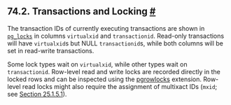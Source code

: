 ## 74.2. Transactions and Locking [#](#XACT-LOCKING)

The transaction IDs of currently executing transactions are shown in [`pg_locks`](view-pg-locks.html "54.12. pg_locks") in columns `virtualxid` and `transactionid`. Read-only transactions will have `virtualxid`s but NULL `transactionid`s, while both columns will be set in read-write transactions.

Some lock types wait on `virtualxid`, while other types wait on `transactionid`. Row-level read and write locks are recorded directly in the locked rows and can be inspected using the [pgrowlocks](pgrowlocks.html "F.30. pgrowlocks — show a table's row locking information") extension. Row-level read locks might also require the assignment of multixact IDs (`mxid`; see [Section 25.1.5.1](routine-vacuuming.html#VACUUM-FOR-MULTIXACT-WRAPAROUND "25.1.5.1. Multixacts and Wraparound")).